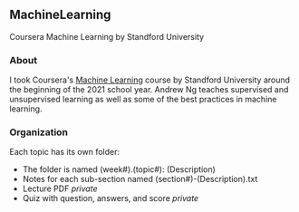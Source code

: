 ## MachineLearning
Coursera Machine Learning by Standford University

### About
I took Coursera's [Machine Learning](https://www.coursera.org/learn/machine-learning) course by Standford University around the beginning of the 2021 school year. Andrew Ng teaches supervised and unsupervised learning as well as some of the best practices in machine learning.

### Organization
Each topic has its own folder:
* The folder is named (week#).(topic#): (Description)
* Notes for each sub-section named (section#)-(Description).txt
* Lecture PDF _private_
* Quiz with question, answers, and score _private_

